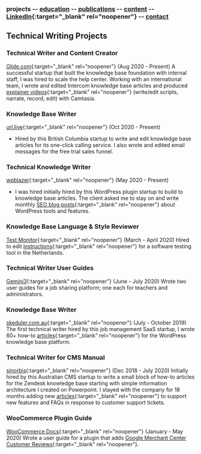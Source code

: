 ### projects -- [education](https://writingteacher.github.io/rob-whyte/education) -- [publications](https://writingteacher.github.io/rob-whyte/publications) -- [content](https://writingteacher.github.io/rob-whyte/content)  -- [LinkedIn](https://www.linkedin.com/in/robwhyte/){:target="_blank" rel="noopener"} -- <a href="mailto:robbusan@yahoo.com">contact</a>


## Technical Writing Projects 


### Technical Writer and Content Creator
[Glide.com](https://help.glide.com){:target="_blank" rel="noopener"}   (Aug 2020 - Present)
A successful startup that built the knowledge base foundation with internal staff, I was hired to scale the help center. Working with an international team, I wrote and edited Intercom knowledge base articles and produced [explainer videos](https://help.glide.com/en/articles/4691386-how-listing-agents-flag-disclosure-questions-for-their-sellers-review-and-revision){:target="_blank" rel="noopener"} (write/edit scripts, narrate, record, edit) with Camtasia.


### Knowledge Base Writer
[url.live](https://url.live/Account/Login){:target="_blank" rel="noopener"}  (Oct 2020 - Present)
* Hired by this British Columbia startup to write and edit knowledge base articles for its one-click calling service. I also wrote and edited email messages for the free trial sales funnel.


### Technical Knowledge Writer
[wpblazer](https://wpblazer.com/){:target="_blank" rel="noopener"}  (May 2020 - Present)
* I was hired initially hired by this WordPress plugin startup to build to knowledge base articles. The client asked me to stay on and write monthly [SEO blog posts](https://wpblazer.com/wordpress-ssl-management/){:target="_blank" rel="noopener"} about WordPress tools and features. 


### Knowledge Base Language & Style Reviewer
[Test Monitor](https://www.testmonitor.com/){:target="_blank" rel="noopener"}  (March - April 2020)
Hired to edit [instructions](https://help.testmonitor.com/requirements-overview){:target="_blank" rel="noopener"} for a software testing tool in the Netherlands. 


### Technical Writer User Guides
[Gemini3](https://gemini3.com.au/){:target="_blank" rel="noopener"}  (June - July 2020)
Wrote two user guides for a job sharing platform; one each for teachers and administrators.


### Knowledge Base Writer
[skeduler.com.au](https://www.skeduler.com.au/){:target="_blank" rel="noopener"}  (July - October 2019)
The first technical writer hired by this job management SaaS startup, I wrote 60+ how-to [articles](https://help.skeduler.com.au/knowledgebase/converting-a-quote-into-a-sale-with-the-technician-view/){:target="_blank" rel="noopener"} for the WordPress knowledge base platform.


### Technical Writer for CMS Manual
[sinorbis](https://www.sinorbis.com/){:target="_blank" rel="noopener"}  (Dec 2018 - July 2020)
Initially hired by this Australian CMS startup to write a small block of how-to articles for the Zendesk knowledge base starting with simple information architecture I created on Powerpoint. I stayed with the company for 18 months adding new [articles](https://help.sinorbis.com/hc/en-us/articles/360000870816-Adding-Images-to-WeChat-Menu-Items/){:target="_blank" rel="noopener"} to support new features and FAQs in response to customer support tickets.


### WooCommerce Plugin Guide
[WooCommerce Docs](https://docs.woocommerce.com/){:target="_blank" rel="noopener"}  (January - May 2020)
Wrote a user guide for a plugin that adds [Google Merchant Center Customer Reviews](https://docs.woocommerce.com/document/woocommerce-google-merchant-center-customer-reviews/){:target="_blank" rel="noopener"}.




